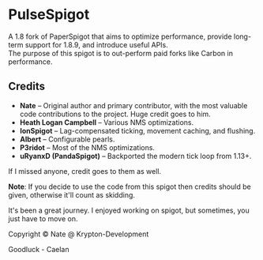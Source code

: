# PulseSpigot  
A 1.8 fork of PaperSpigot that aims to optimize performance, provide long-term support for 1.8.9, and introduce useful APIs.  
The purpose of this spigot is to out-perform paid forks like Carbon in performance.

## Credits  
- **Nate** – Original author and primary contributor, with the most valuable code contributions to the project. Huge credit goes to him.  
- **Heath Logan Campbell** – Various NMS optimizations.  
- **IonSpigot** – Lag-compensated ticking, movement caching, and flushing.  
- **Albert** – Configurable pearls.  
- **P3ridot** – Most of the NMS optimizations.  
- **uRyanxD (PandaSpigot)** – Backported the modern tick loop from 1.13+.  

If I missed anyone, credit goes to them as well.  

**Note**: If you decide to use the code from this spigot then credits should be given, otherwise it'll count as skidding.

It's been a great journey. I enjoyed working on spigot, but sometimes, you just have to move on.

Copyright © Nate @ Krypton-Development

Goodluck - Caelan
